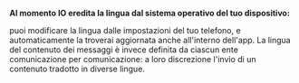 **Al momento IO eredita la lingua dal sistema operativo del tuo dispositivo:** 

puoi modificare la lingua dalle impostazioni del tuo telefono, e automaticamente la troverai aggiornata anche all'interno dell'app. 
La lingua del contenuto dei messaggi è invece definita da ciascun ente comunicazione per comunicazione: a loro discrezione l'invio di un contenuto tradotto in diverse lingue.
